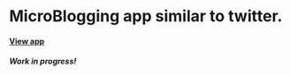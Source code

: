 # MicroBlogging app similar to twitter.
#### [View app](https://micro-blogging-cs-depl.herokuapp.com/)
##### Work in progress!
